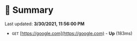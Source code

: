 # 📖 Summary
Last updated: **3/30/2021, 11:56:00 PM**

- `GET` [https://google.com](https://google.com) - **Up** (183ms)
